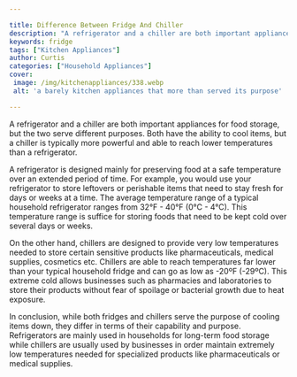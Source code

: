 ```yaml
---

title: Difference Between Fridge And Chiller
description: "A refrigerator and a chiller are both important appliances for food storage, but the two serve different purposes. Both have the a...check it out to learn"
keywords: fridge
tags: ["Kitchen Appliances"]
author: Curtis
categories: ["Household Appliances"]
cover: 
 image: /img/kitchenappliances/338.webp
 alt: 'a barely kitchen appliances that more than served its purpose'

---
```


A refrigerator and a chiller are both important appliances for food storage, but the two serve different purposes. Both have the ability to cool items, but a chiller is typically more powerful and able to reach lower temperatures than a refrigerator.

A refrigerator is designed mainly for preserving food at a safe temperature over an extended period of time. For example, you would use your refrigerator to store leftovers or perishable items that need to stay fresh for days or weeks at a time. The average temperature range of a typical household refrigerator ranges from 32°F - 40°F (0°C - 4°C). This temperature range is suffice for storing foods that need to be kept cold over several days or weeks. 

On the other hand, chillers are designed to provide very low temperatures needed to store certain sensitive products like pharmaceuticals, medical supplies, cosmetics etc. Chillers are able to reach temperatures far lower than your typical household fridge and can go as low as -20ºF (-29ºC). This extreme cold allows businesses such as pharmacies and laboratories to store their products without fear of spoilage or bacterial growth due to heat exposure. 

In conclusion, while both fridges and chillers serve the purpose of cooling items down, they differ in terms of their capability and purpose. Refrigerators are mainly used in households for long-term food storage while chillers are usually used by businesses in order maintain extremely low temperatures needed for specialized products like pharmaceuticals or medical supplies.

